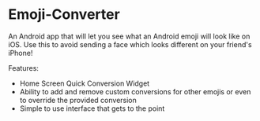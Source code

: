 # Emoji-Converter
An Android app that will let you see what an Android emoji will look like on iOS. Use this to avoid sending a face which looks different on your friend's iPhone!

Features:
* Home Screen Quick Conversion Widget
* Ability to add and remove custom conversions for other emojis or even to override the provided conversion
* Simple to use interface that gets to the point
